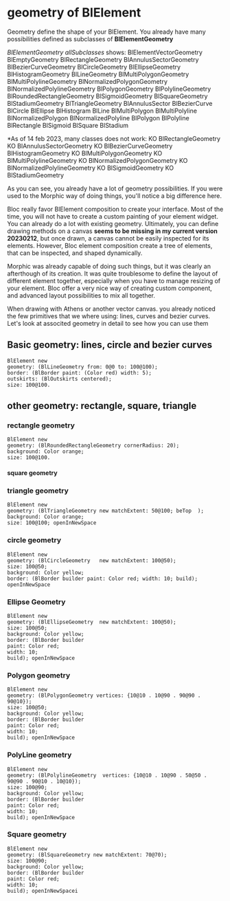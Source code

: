 # geometry of BlElement

Geometry define the shape of your BlElement. You already have many possibilities
defined as subclasses of **BlElementGeometry**

*BlElementGeometry allSubclasses* shows:
BlElementVectorGeometry BlEmptyGeometry BlRectangleGeometry
BlAnnulusSectorGeometry BlBezierCurveGeometry BlCircleGeometry BlEllipseGeometry
BlHistogramGeometry BlLineGeometry BlMultiPolygonGeometry
BlMultiPolylineGeometry BlNormalizedPolygonGeometry BlNormalizedPolylineGeometry
BlPolygonGeometry BlPolylineGeometry BlRoundedRectangleGeometry
BlSigmoidGeometry BlSquareGeometry BlStadiumGeometry BlTriangleGeometry
BlAnnulusSector BlBezierCurve BlCircle BlEllipse BlHistogram BlLine
BlMultiPolygon BlMultiPolyline BlNormalizedPolygon BlNormalizedPolyline
BlPolygon BlPolyline BlRectangle BlSigmoid BlSquare BlStadium

*As of 14 feb 2023, many classes does not work:
KO BlRectangleGeometry
KO BlAnnulusSectorGeometry
KO BlBezierCurveGeometry
BlHistogramGeometry
KO BlMultiPolygonGeometry
KO BlMultiPolylineGeometry
KO BlNormalizedPolygonGeometry
KO BlNormalizedPolylineGeometry
KO BlSigmoidGeometry
KO BlStadiumGeometry

As you can see, you already have a lot of geometry possibilities. If you were
used to the Morphic way of doing things, you'll notice a big difference here.

Bloc really favor BlElement composition to create your interface. Most of the
time, you will not have to create a custom painting of your element widget. You
can already do a lot with existing geometry. Ultimately, you can define
drawing methods on a canvas **seems to be missing in my current version
20230212**, but once drawn, a canvas cannot be easily inspected for its elements.
However, Bloc element composition create a tree of elements, that can be
inspected, and shaped dynamically.

Morphic was already capable of doing such things, but it was clearly an
afterthough of its creation. It was quite troublesome to define the layout of
different element together, especially when you have to manage resizing of your
element. Bloc offer a very nice way of creating custom component, and advanced
layout possibilities to mix all together.

When drawing with Athens or another vector canvas. you already noticed the
few primitives that we where using: lines, curves and bezier curves. Let's look
at associted geometry in detail to see how you can use them

## Basic geometry: lines, circle and bezier curves

```smalltalk
BlElement new
geometry: (BlLineGeometry from: 0@0 to: 100@100);
border: (BlBorder paint: (Color red) width: 5);
outskirts: (BlOutskirts centered);
size: 100@100.
```

## other geometry: rectangle, square, triangle

### rectangle geometry

```smalltalk
BlElement new
geometry: (BlRoundedRectangleGeometry cornerRadius: 20);
background: Color orange;
size: 100@100.
```

#### square geometry

### triangle geometry

```smalltalk
BlElement new
geometry: (BlTriangleGeometry new matchExtent: 50@100; beTop  );
background: Color orange;
size: 100@100; openInNewSpace
```

### circle geometry

```smalltalk
BlElement new
geometry: (BlCircleGeometry   new matchExtent: 100@50);
size: 100@50;
background: Color yellow;
border: (BlBorder builder paint: Color red; width: 10; build); 
openInNewSpace
```

### Ellipse Geometry

```smalltalk
BlElement new
geometry: (BlEllipseGeometry  new matchExtent: 100@50);
size: 100@50;
background: Color yellow;
border: (BlBorder builder
paint: Color red;
width: 10;
build); openInNewSpace
```

### Polygon geometry

```smalltalk
BlElement new
geometry: (BlPolygonGeometry vertices: {10@10 . 10@90 . 90@90 . 90@10});
size: 100@50;
background: Color yellow;
border: (BlBorder builder
paint: Color red;
width: 10;
build); openInNewSpace
```

### PolyLine geometry

```smalltalk
BlElement new
geometry: (BlPolylineGeometry  vertices: {10@10 . 10@90 . 50@50 . 90@90 . 90@10 . 10@10});
size: 100@90;
background: Color yellow;
border: (BlBorder builder
paint: Color red;
width: 10;
build); openInNewSpace
```

### Square geometry

```smalltalk
BlElement new
geometry: (BlSquareGeometry new matchExtent: 70@70);
size: 100@90;
background: Color yellow;
border: (BlBorder builder
paint: Color red;
width: 10;
build); openInNewSpacei
```
